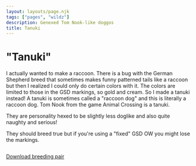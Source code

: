 ```yaml
---
layout: layouts/page.njk
tags: ["pages", "wildz"]
description: Genexed Tom Nook-like doggos
title: Tanuki
---
```

# "Tanuki"

I actually wanted to make a raccoon. There is a bug with the German Shepherd breed that sometimes makes funny patterned tails like a raccoon but then I realized I could only do certain colors with it. The colors are limited to those in the GSD markings, so gold and cream. So I made a tanuki instead! A tanuki is sometimes called a "raccoon dog" and this is literally a raccoon dog. Tom Nook from the game Animal Crossing is a tanuki.

They are personality hexed to be slightly less doglike and also quite naughty and serious!

They should breed true but if you're using a "fixed" GSD OW you might lose the markings.

<img srcset="/public/images/tanuki.png 2x">


[Download breeding pair](/public/downloads/tanuki.zip)
